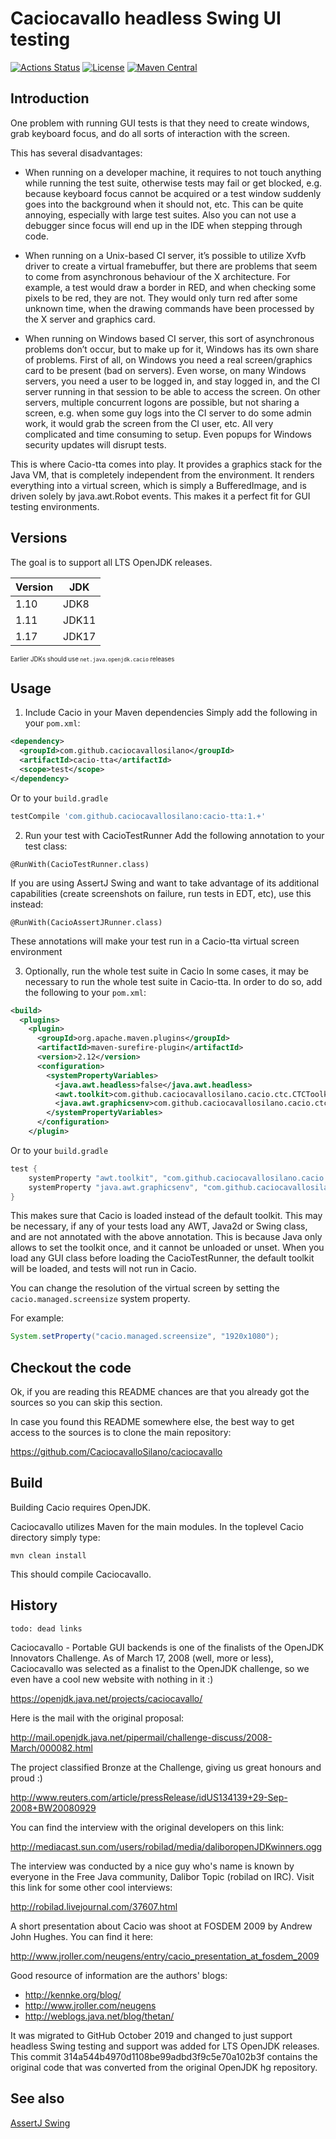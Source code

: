 # Caciocavallo headless Swing UI testing


[![Actions Status](https://github.com/CaciocavalloSilano/caciocavallo/workflows/Java%20CI/badge.svg)](https://github.com/CaciocavalloSilano/caciocavallo/actions)
[![License](https://img.shields.io/github/license/CaciocavalloSilano/caciocavallo.svg)](https://raw.githubusercontent.com/CaciocavalloSilano/caciocavallo/master/LICENSE)
[![Maven Central](https://maven-badges.herokuapp.com/maven-central/com.github.caciocavallosilano/cacio-tta/badge.svg)](https://maven-badges.herokuapp.com/maven-central/com.github.caciocavallosilano/cacio-tta)

## Introduction

One problem with running GUI tests is that they need to create windows, grab keyboard focus, and do all sorts of interaction with the screen. 

This has several disadvantages:
 * When running on a developer machine, it requires to not touch anything while running the test suite, otherwise tests may fail or get blocked, 
 e.g. because keyboard focus cannot be acquired or a test window suddenly goes into the background when it should not, etc. 
 This can be quite annoying, especially with large test suites. Also you can not use a debugger since focus will end up in the IDE when stepping through code.
 
 * When running on a Unix-based CI server, it’s possible to utilize Xvfb driver to create a virtual framebuffer, 
 but there are problems that seem to come from asynchronous behaviour of the X architecture. 
 For example, a test would draw a border in RED, and when checking some pixels to be red, they are not. 
 They would only turn red after some unknown time, when the drawing commands have been processed by the X server and graphics card.
 * When running on Windows based CI server, this sort of asynchronous problems don’t occur, but to make up for it, Windows has its own share of problems. 
 First of all, on Windows you need a real screen/graphics card to be present (bad on servers). 
 Even worse, on many Windows servers, you need a user to be logged in, and stay logged in, and the CI server running in that session to be able to access the screen. 
 On other servers, multiple concurrent logons are possible, but not sharing a screen, e.g. when some guy logs into the CI server to do some admin work, 
 it would grab the screen from the CI user, etc. All very complicated and time consuming to setup. Even popups for Windows security updates will disrupt tests.

This is where Cacio-tta comes into play. It provides a graphics stack for the Java VM, that is completely independent from the environment. 
It renders everything into a virtual screen, which is simply a BufferedImage, and is driven solely by java.awt.Robot events. 
This makes it a perfect fit for GUI testing environments.

## Versions

The goal is to support all LTS OpenJDK releases.

Version      | JDK
------------ | -------------
1.10         | JDK8
1.11         | JDK11
1.17         | JDK17

<sub><sup>Earlier JDKs should use `net.java.openjdk.cacio` releases</sup></sub>

## Usage

1. Include Cacio in your Maven dependencies
Simply add the following in your `pom.xml`:
```xml
<dependency>
  <groupId>com.github.caciocavallosilano</groupId>
  <artifactId>cacio-tta</artifactId>
  <scope>test</scope>
</dependency>
```

Or to your `build.gradle`

```groovy
testCompile 'com.github.caciocavallosilano:cacio-tta:1.+'
```

2. Run your test with CacioTestRunner
Add the following annotation to your test class:

`@RunWith(CacioTestRunner.class)`

If you are using AssertJ Swing and want to take advantage of its additional capabilities (create screenshots on failure, run tests in EDT, etc), use this instead:

`@RunWith(CacioAssertJRunner.class)`

These annotations will make your test run in a Cacio-tta virtual screen environment

3. Optionally, run the whole test suite in Cacio
In some cases, it may be necessary to run the whole test suite in Cacio-tta. In order to do so, add the following to your `pom.xml`:

```xml
<build>
  <plugins>
    <plugin>
      <groupId>org.apache.maven.plugins</groupId>
      <artifactId>maven-surefire-plugin</artifactId>
      <version>2.12</version>
      <configuration>
        <systemPropertyVariables>
          <java.awt.headless>false</java.awt.headless>
          <awt.toolkit>com.github.caciocavallosilano.cacio.ctc.CTCToolkit</awt.toolkit>
          <java.awt.graphicsenv>com.github.caciocavallosilano.cacio.ctc.CTCGraphicsEnvironment</java.awt.graphicsenv>
        </systemPropertyVariables>
      </configuration>
    </plugin>
```

Or to your `build.gradle`

```groovy
test {
    systemProperty "awt.toolkit", "com.github.caciocavallosilano.cacio.ctc.CTCToolkit"
    systemProperty "java.awt.graphicsenv", "com.github.caciocavallosilano.cacio.ctc.CTCGraphicsEnvironment"
}
```
This makes sure that Cacio is loaded instead of the default toolkit. This may be necessary, if any of your tests load any AWT, Java2d or Swing class, and are not annotated with the above annotation. 
This is because Java only allows to set the toolkit once, and it cannot be unloaded or unset. When you load any GUI class before loading the CacioTestRunner, the default toolkit will be loaded, and tests will not run in Cacio.

You can change the resolution of the virtual screen by setting the `cacio.managed.screensize` system property.

For example:
```java
System.setProperty("cacio.managed.screensize", "1920x1080");
```

## Checkout the code

Ok, if you are reading this README chances are that you already got the sources
so you can skip this section.

In case you found this README somewhere else, the best way to get access
to the sources is to clone the main repository:

https://github.com/CaciocavalloSilano/caciocavallo

## Build

Building Cacio requires OpenJDK.

Caciocavallo utilizes Maven for the main modules. In the toplevel Cacio
directory simply type:

`mvn clean install`

This should compile Caciocavallo.

## History

`todo: dead links`

Caciocavallo - Portable GUI backends is one of the finalists of the
OpenJDK Innovators Challenge. As of March 17, 2008 (well, more or
less), Caciocavallo was selected as a finalist to the OpenJDK
challenge, so we even have a cool new website with nothing in it :)

https://openjdk.java.net/projects/caciocavallo/

Here is the mail with the original proposal:

http://mail.openjdk.java.net/pipermail/challenge-discuss/2008-March/000082.html

The project classified Bronze at the Challenge, giving us great honours and
proud :)

http://www.reuters.com/article/pressRelease/idUS134139+29-Sep-2008+BW20080929

You can find the interview with the original developers on this link:

http://mediacast.sun.com/users/robilad/media/daliboropenJDKwinners.ogg

The interview was conducted by a nice guy who's name is known by everyone in
the Free Java community, Dalibor Topic (robilad on IRC). Visit this link
for some other cool interviews:

http://robilad.livejournal.com/37607.html

A short presentation about Cacio was shoot at FOSDEM 2009 by Andrew John Hughes.
You can find it here:

http://www.jroller.com/neugens/entry/cacio_presentation_at_fosdem_2009

Good resource of information are the authors' blogs:

 * http://kennke.org/blog/
 * http://www.jroller.com/neugens
 * http://weblogs.java.net/blog/thetan/

It was migrated to GitHub October 2019 and changed to just support headless Swing testing and support was added for LTS OpenJDK releases.
This commit 314a544b4970d1108be99adbd3f9c5e70a102b3f contains the original code that was converted from the original OpenJDK hg repository.


## See also

[AssertJ Swing](https://joel-costigliola.github.io/assertj/assertj-swing.html)
